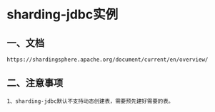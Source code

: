 # sharding-jdbc实例
## 一、文档
```
https://shardingsphere.apache.org/document/current/en/overview/
```
## 二、注意事项
```
1、sharding-jdbc默认不支持动态创建表，需要预先建好需要的表。
```